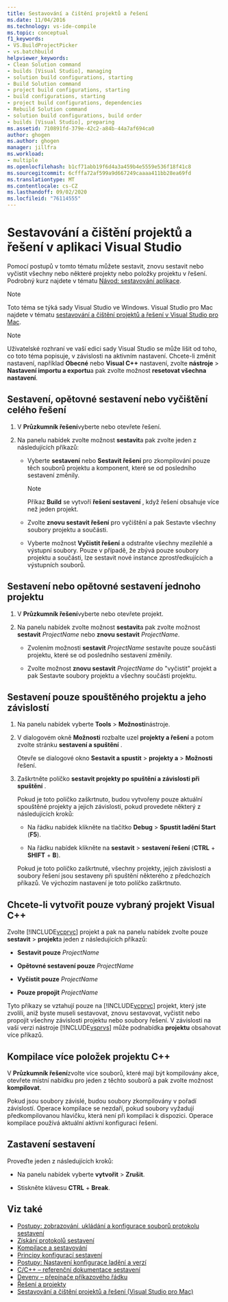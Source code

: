 ```yaml
---
title: Sestavování a čištění projektů a řešení
ms.date: 11/04/2016
ms.technology: vs-ide-compile
ms.topic: conceptual
f1_keywords:
- VS.BuildProjectPicker
- vs.batchbuild
helpviewer_keywords:
- Clean Solution command
- builds [Visual Studio], managing
- solution build configurations, starting
- Build Solution command
- project build configurations, starting
- build configurations, starting
- project build configurations, dependencies
- Rebuild Solution command
- solution build configurations, build order
- builds [Visual Studio], preparing
ms.assetid: 710891fd-379e-42c2-a84b-44a7af694ca0
author: ghogen
ms.author: ghogen
manager: jillfra
ms.workload:
- multiple
ms.openlocfilehash: b1cf71abb19f6d4a3a459b4e5559e536f18f41c8
ms.sourcegitcommit: 6cfffa72af599a9d667249caaaa411bb28ea69fd
ms.translationtype: MT
ms.contentlocale: cs-CZ
ms.lasthandoff: 09/02/2020
ms.locfileid: "76114555"
---
```

# <a name="build-and-clean-projects-and-solutions-in-visual-studio"></a>Sestavování a čištění projektů a řešení v aplikaci Visual Studio

Pomocí postupů v tomto tématu můžete sestavit, znovu sestavit nebo vyčistit všechny nebo některé projekty nebo položky projektu v řešení. Podrobný kurz najdete v tématu [Návod: sestavování aplikace](../ide/walkthrough-building-an-application.md).

> [!NOTE]
> Toto téma se týká sady Visual Studio ve Windows. Visual Studio pro Mac najdete v tématu [sestavování a čištění projektů a řešení v Visual Studio pro Mac](/visualstudio/mac/building-and-cleaning-projects-and-solutions).

> [!NOTE]
> Uživatelské rozhraní ve vaší edici sady Visual Studio se může lišit od toho, co toto téma popisuje, v závislosti na aktivním nastavení. Chcete-li změnit nastavení, například **Obecné** nebo **Visual C++** nastavení, zvolte **nástroje**  >  **Nastavení importu a exportu**a pak zvolte možnost **resetovat všechna nastavení**.

## <a name="to-build-rebuild-or-clean-an-entire-solution"></a>Sestavení, opětovné sestavení nebo vyčištění celého řešení

1. V **Průzkumník řešení**vyberte nebo otevřete řešení.

2. Na panelu nabídek zvolte možnost **sestavit**a pak zvolte jeden z následujících příkazů:

    - Vyberte **sestavení** nebo **Sestavit řešení** pro zkompilování pouze těch souborů projektu a komponent, které se od posledního sestavení změnily.

        > [!NOTE]
        > Příkaz **Build** se vytvoří **řešení sestavení** , když řešení obsahuje více než jeden projekt.

    - Zvolte **znovu sestavit řešení** pro vyčištění a pak Sestavte všechny soubory projektu a součásti.

    - Vyberte možnost **Vyčistit řešení** a odstraňte všechny mezilehlé a výstupní soubory. Pouze v případě, že zbývá pouze soubory projektu a součásti, lze sestavit nové instance zprostředkujících a výstupních souborů.

## <a name="to-build-or-rebuild-a-single-project"></a>Sestavení nebo opětovné sestavení jednoho projektu

1. V **Průzkumník řešení**vyberte nebo otevřete projekt.

2. Na panelu nabídek zvolte možnost **sestavit**a pak zvolte možnost **sestavit** *ProjectName* nebo **znovu sestavit** *ProjectName*.

    - Zvolením možnosti **sestavit** *ProjectName* sestavíte pouze součásti projektu, které se od posledního sestavení změnily.

    - Zvolte možnost **znovu sestavit** *ProjectName* do "vyčistit" projekt a pak Sestavte soubory projektu a všechny součásti projektu.

## <a name="to-build-only-the-startup-project-and-its-dependencies"></a>Sestavení pouze spouštěného projektu a jeho závislostí

1. Na panelu nabídek vyberte **Tools**  >  **Možnosti**nástroje.

2. V dialogovém okně **Možnosti** rozbalte uzel **projekty a řešení** a potom zvolte stránku **sestavení a spuštění** .

     Otevře se dialogové okno **Sestavit a spustit**  >  **projekty a**  >  **Možnosti** řešení.

3. Zaškrtněte políčko  **sestavit projekty po spuštění a závislosti při spuštění** .

     Pokud je toto políčko zaškrtnuto, budou vytvořeny pouze aktuální spouštěné projekty a jejich závislosti, pokud provedete některý z následujících kroků:

    - Na řádku nabídek klikněte na tlačítko **Debug**  >  **Spustit ladění Start** (**F5**).

    - Na řádku nabídek klikněte na **sestavit**  >  **sestavení řešení** (**CTRL** + **SHIFT** + **B**).

    Pokud je toto políčko zaškrtnuté, všechny projekty, jejich závislosti a soubory řešení jsou sestaveny při spuštění některého z předchozích příkazů. Ve výchozím nastavení je toto políčko zaškrtnuto.

## <a name="to-build-only-the-selected-visual-c-project"></a>Chcete-li vytvořit pouze vybraný projekt Visual C++

Zvolte [!INCLUDE[vcprvc](../code-quality/includes/vcprvc_md.md)] projekt a pak na panelu nabídek zvolte pouze **sestavit**  >  **projekt**a jeden z následujících příkazů:

- **Sestavit pouze** *ProjectName*

- **Opětovné sestavení pouze** *ProjectName*

- **Vyčistit pouze** *ProjectName*

- **Pouze propojit** *ProjectName*

Tyto příkazy se vztahují pouze na [!INCLUDE[vcprvc](../code-quality/includes/vcprvc_md.md)] projekt, který jste zvolili, aniž byste museli sestavovat, znovu sestavovat, vyčistit nebo propojit všechny závislosti projektu nebo soubory řešení. V závislosti na vaší verzi nástroje [!INCLUDE[vsprvs](../code-quality/includes/vsprvs_md.md)] může podnabídka **projektu** obsahovat více příkazů.

## <a name="to-compile-multiple-c-project-items"></a>Kompilace více položek projektu C++

V **Průzkumník řešení**zvolte více souborů, které mají být kompilovány akce, otevřete místní nabídku pro jeden z těchto souborů a pak zvolte možnost **kompilovat**.

Pokud jsou soubory závislé, budou soubory zkompilovány v pořadí závislostí. Operace kompilace se nezdaří, pokud soubory vyžadují předkompilovanou hlavičku, která není při kompilaci k dispozici. Operace kompilace používá aktuální aktivní konfiguraci řešení.

## <a name="to-stop-a-build"></a>Zastavení sestavení

Proveďte jeden z následujících kroků:

- Na panelu nabídek vyberte **vytvořit**  >  **Zrušit**.

- Stiskněte klávesu **CTRL** + **Break**.

## <a name="see-also"></a>Viz také

- [Postupy: zobrazování, ukládání a konfigurace souborů protokolu sestavení](../ide/how-to-view-save-and-configure-build-log-files.md)
- [Získání protokolů sestavení](../msbuild/obtaining-build-logs-with-msbuild.md)
- [Kompilace a sestavování](../ide/compiling-and-building-in-visual-studio.md)
- [Principy konfigurací sestavení](../ide/understanding-build-configurations.md)
- [Postupy: Nastavení konfigurace ladění a verzí](../debugger/how-to-set-debug-and-release-configurations.md)
- [C/C++ – referenční dokumentace sestavení](/cpp/build/reference/c-cpp-building-reference)
- [Devenv – přepínače příkazového řádku](../ide/reference/devenv-command-line-switches.md)
- [Řešení a projekty](../ide/solutions-and-projects-in-visual-studio.md)
- [Sestavování a čištění projektů a řešení (Visual Studio pro Mac)](/visualstudio/mac/building-and-cleaning-projects-and-solutions)
